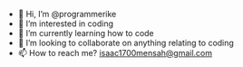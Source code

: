 - 👋 Hi, I’m @programmerike
- 👀 I’m interested in coding
- 🌱 I’m currently learning how to code
- 💞️ I’m looking to collaborate on anything relating to coding
- 📫 How to reach me? isaac1700mensah@gmail.com 

<!---
programmerike/programmerike is a ✨ special ✨ repository because its `README.md` (this file) appears on your GitHub profile.
You can click the Preview link to take a look at your changes.
--->
